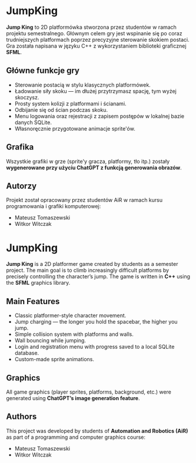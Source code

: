# JumpKing

**Jump King** to 2D platformówka stworzona przez studentów w ramach projektu semestralnego. Głównym celem gry jest wspinanie się po coraz trudniejszych platformach poprzez precyzyjne sterowanie skokiem postaci. Gra została napisana w języku C++ z wykorzystaniem biblioteki graficznej **SFML**.

## Główne funkcje gry

- Sterowanie postacią w stylu klasycznych platformówek.
- Ładowanie siły skoku — im dłużej przytrzymasz spację, tym wyżej skoczysz.
- Prosty system kolizji z platformami i ścianami.
- Odbijanie się od ścian podczas skoku.
- Menu logowania oraz rejestracji z zapisem postępów w lokalnej bazie danych SQLite.
- Własnoręcznie przygotowane animacje sprite'ów.

## Grafika

Wszystkie grafiki w grze (sprite'y gracza, platformy, tło itp.) zostały **wygenerowane przy użyciu ChatGPT z funkcją generowania obrazów**.

## Autorzy

Projekt został opracowany przez studentów AiR w ramach kursu programowania i grafiki komputerowej:

- Mateusz Tomaszewski
- Witkor Witczak


# JumpKing

**Jump King** is a 2D platformer game created by students as a semester project. The main goal is to climb increasingly difficult platforms by precisely controlling the character’s jump. The game is written in **C++** using the **SFML** graphics library.

## Main Features

- Classic platformer-style character movement.
- Jump charging — the longer you hold the spacebar, the higher you jump.
- Simple collision system with platforms and walls.
- Wall bouncing while jumping.
- Login and registration menu with progress saved to a local SQLite database.
- Custom-made sprite animations.

## Graphics

All game graphics (player sprites, platforms, background, etc.) were generated using **ChatGPT’s image generation feature**.

## Authors

This project was developed by students of **Automation and Robotics (AiR)** as part of a programming and computer graphics course:

- Mateusz Tomaszewski  
- Witkor Witczak
